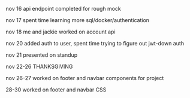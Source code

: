 nov 16 api endpoint completed for rough mock

nov 17 spent time learning more sql/docker/authentication

nov 18 me and jackie worked on account api

nov 20 added auth to user, spent time trying to figure out jwt-down auth

nov 21 presented on standup

nov 22-26 THANKSGIVING

nov 26-27 worked on footer and navbar components for project

28-30 worked on footer and navbar CSS

